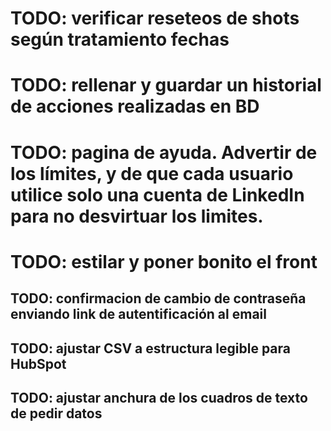 # TODO: verificar reseteos de shots según tratamiento fechas
# TODO: rellenar y guardar un historial de acciones realizadas en BD
# TODO: pagina de ayuda. Advertir de los límites, y de que cada usuario utilice solo una cuenta de LinkedIn para no desvirtuar los limites.
# TODO: estilar y poner bonito el front


## TODO: confirmacion de cambio de contraseña enviando link de autentificación al email
## TODO: ajustar CSV a estructura legible para HubSpot
## TODO: ajustar anchura de los cuadros de texto de pedir datos
